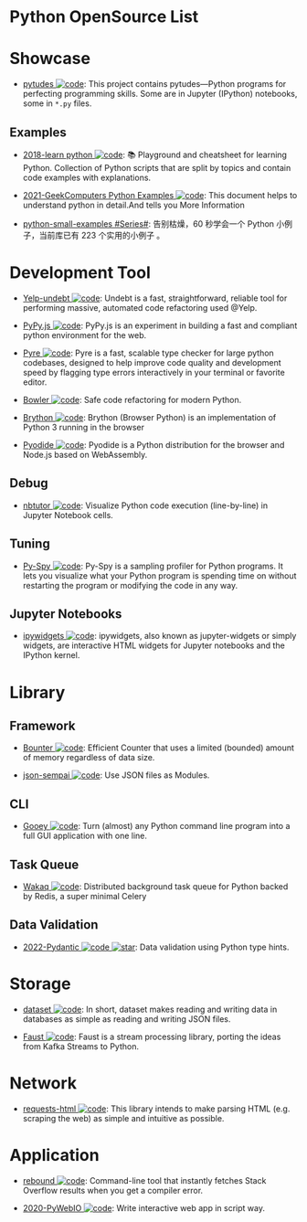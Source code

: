 # Python OpenSource List

# Showcase

- [pytudes ![code](https://martrix-usa.oss-accelerate.aliyuncs.com/logo/code.svg)](https://github.com/norvig/pytudes): This project contains pytudes—Python programs for perfecting programming skills. Some are in Jupyter (IPython) notebooks, some in `*.py` files.

## Examples

- [2018-learn python ![code](https://martrix-usa.oss-accelerate.aliyuncs.com/logo/code.svg)](https://github.com/trekhleb/learn-python): 📚 Playground and cheatsheet for learning Python. Collection of Python scripts that are split by topics and contain code examples with explanations.

- [2021-GeekComputers Python Examples ![code](https://martrix-usa.oss-accelerate.aliyuncs.com/logo/code.svg)](https://github.com/geekcomputers/Python): This document helps to understand python in detail.And tells you More Information

- [python-small-examples #Series#](https://github.com/jackzhenguo/python-small-examples): 告别枯燥，60 秒学会一个 Python 小例子，当前库已有 223 个实用的小例子 。

# Development Tool

- [Yelp-undebt ![code](https://martrix-usa.oss-accelerate.aliyuncs.com/logo/code.svg)](https://github.com/Yelp/undebt): Undebt is a fast, straightforward, reliable tool for performing massive, automated code refactoring used @Yelp.

- [PyPy.js ![code](https://martrix-usa.oss-accelerate.aliyuncs.com/logo/code.svg)](https://pypyjs.org/): PyPy.js is an experiment in building a fast and compliant python environment for the web.

- [Pyre ![code](https://martrix-usa.oss-accelerate.aliyuncs.com/logo/code.svg)](https://github.com/facebook/pyre-check): Pyre is a fast, scalable type checker for large python codebases, designed to help improve code quality and development speed by flagging type errors interactively in your terminal or favorite editor.

- [Bowler ![code](https://martrix-usa.oss-accelerate.aliyuncs.com/logo/code.svg)](https://pybowler.io/): Safe code refactoring for modern Python.

- [Brython ![code](https://martrix-usa.oss-accelerate.aliyuncs.com/logo/code.svg)](https://github.com/brython-dev/brython): Brython (Browser Python) is an implementation of Python 3 running in the browser

- [Pyodide ![code](https://martrix-usa.oss-accelerate.aliyuncs.com/logo/code.svg)](https://github.com/pyodide/pyodide): Pyodide is a Python distribution for the browser and Node.js based on WebAssembly.

## Debug

- [nbtutor ![code](https://martrix-usa.oss-accelerate.aliyuncs.com/logo/code.svg)](https://github.com/lgpage/nbtutor): Visualize Python code execution (line-by-line) in Jupyter Notebook cells.

## Tuning

- [Py-Spy ![code](https://martrix-usa.oss-accelerate.aliyuncs.com/logo/code.svg)](https://github.com/benfred/py-spy): Py-Spy is a sampling profiler for Python programs. It lets you visualize what your Python program is spending time on without restarting the program or modifying the code in any way.

## Jupyter Notebooks

- [ipywidgets ![code](https://martrix-usa.oss-accelerate.aliyuncs.com/logo/code.svg)](https://github.com/jupyter-widgets/ipywidgets): ipywidgets, also known as jupyter-widgets or simply widgets, are interactive HTML widgets for Jupyter notebooks and the IPython kernel.

# Library

## Framework

- [Bounter ![code](https://martrix-usa.oss-accelerate.aliyuncs.com/logo/code.svg)](https://github.com/RaRe-Technologies/bounter): Efficient Counter that uses a limited (bounded) amount of memory regardless of data size.

- [json-sempai ![code](https://martrix-usa.oss-accelerate.aliyuncs.com/logo/code.svg)](https://github.com/kragniz/json-sempai): Use JSON files as Modules.

## CLI

- [Gooey ![code](https://martrix-usa.oss-accelerate.aliyuncs.com/logo/code.svg)](https://github.com/chriskiehl/Gooey): Turn (almost) any Python command line program into a full GUI application with one line.

## Task Queue

- [Wakaq ![code](https://martrix-usa.oss-accelerate.aliyuncs.com/logo/code.svg)](https://github.com/wakatime/wakaq): Distributed background task queue for Python backed by Redis, a super minimal Celery

## Data Validation

- [2022-Pydantic ![code](https://martrix-usa.oss-accelerate.aliyuncs.com/logo/code.svg) ![star](https://img.shields.io/github/stars/pydantic/pydantic)](https://github.com/pydantic/pydantic): Data validation using Python type hints.

# Storage

- [dataset ![code](https://martrix-usa.oss-accelerate.aliyuncs.com/logo/code.svg)](https://github.com/pudo/dataset/blob/master/README.md): In short, dataset makes reading and writing data in databases as simple as reading and writing JSON files.

- [Faust ![code](https://martrix-usa.oss-accelerate.aliyuncs.com/logo/code.svg)](https://github.com/robinhood/faust): Faust is a stream processing library, porting the ideas from Kafka Streams to Python.

# Network

- [requests-html ![code](https://martrix-usa.oss-accelerate.aliyuncs.com/logo/code.svg)](https://github.com/kennethreitz/requests-html): This library intends to make parsing HTML (e.g. scraping the web) as simple and intuitive as possible.

# Application

- [rebound ![code](https://martrix-usa.oss-accelerate.aliyuncs.com/logo/code.svg)](https://github.com/shobrook/rebound): Command-line tool that instantly fetches Stack Overflow results when you get a compiler error.

- [2020-PyWebIO ![code](https://martrix-usa.oss-accelerate.aliyuncs.com/logo/code.svg)](https://cubox.pro/c/OMTHaA): Write interactive web app in script way.
